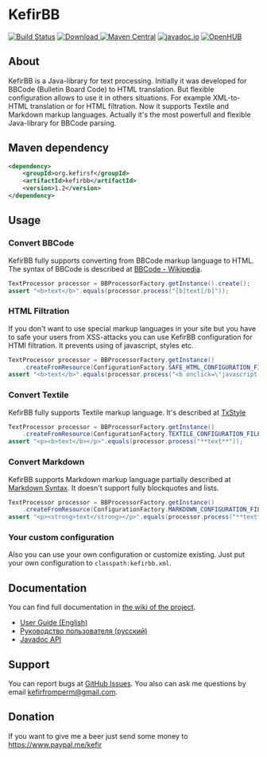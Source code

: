 KefirBB
=======
[![Build Status](https://travis-ci.org/kefirfromperm/kefirbb.svg?branch=master)](https://travis-ci.org/kefirfromperm/kefirbb) [![Download](https://api.bintray.com/packages/kefirsf/libs/org.kefirsf%3Akefirbb/images/download.svg) ](https://bintray.com/kefirsf/libs/org.kefirsf%3Akefirbb/_latestVersion) [![Maven Central](https://maven-badges.herokuapp.com/maven-central/org.kefirsf/kefirbb/badge.svg)](https://maven-badges.herokuapp.com/maven-central/org.kefirsf/kefirbb) [![javadoc.io](https://javadocio-badges.herokuapp.com/org.kefirsf/kefirbb/badge.svg)](https://javadocio-badges.herokuapp.com/org.kefirsf/kefirbb) [![OpenHUB](https://openhub.net/p/kefirbb/widgets/project_thin_badge?format=gif)](https://openhub.net/p/kefirbb)

About
-----
KefirBB is a Java-library for text processing. Initially it was developed for BBCode (Bulletin Board Code) to HTML
translation. But flexible configuration allows to use it in others situations. For example XML-to-HTML translation or
for HTML filtration. Now it supports Textile and Markdown markup languages. Actually it's the most powerfull and flexible Java-library for BBCode parsing.

Maven dependency
----------------
```xml
<dependency>
    <groupId>org.kefirsf</groupId>
    <artifactId>kefirbb</artifactId>
    <version>1.2</version>
</dependency>
```

Usage
-----

### Convert BBCode

KefirBB fully supports converting from BBCode markup language to HTML. The syntax of BBCode is described at
[BBCode - Wikipedia](https://en.wikipedia.org/wiki/BBCode).
```java
TextProcessor processor = BBProcessorFactory.getInstance().create();
assert "<b>text</b>".equals(processor.process("[b]text[/b]"));
```

### HTML Filtration

If you don't want to use special markup languages in your site but you have to safe your users from XSS-attacks
you can use KefirBB configuration for HTMl filtration. It prevents using of javascript, styles etc.

```java
TextProcessor processor = BBProcessorFactory.getInstance()
    .createFromResource(ConfigurationFactory.SAFE_HTML_CONFIGURATION_FILE);
assert "<b>text</b>".equals(processor.process("<b onclick=\"javascript:alert('Fail!');\">test</B>"));
```

### Convert Textile

KefirBB fully supports Textile markup language. It's described at
[TxStyle](https://txstyle.org/)

```java
TextProcessor processor = BBProcessorFactory.getInstance()
    .createFromResource(ConfigurationFactory.TEXTILE_CONFIGURATION_FILE);
assert "<p><b>text</b></p>".equals(processor.process("**text**"));
```

### Convert Markdown

KefirBB supports Markdown markup language partially described at
[Markdown Syntax](https://daringfireball.net/projects/markdown/syntax). It doesn't support fully blockquotes and lists.
```java
TextProcessor processor = BBProcessorFactory.getInstance()
    .createFromResource(ConfigurationFactory.MARKDOWN_CONFIGURATION_FILE);
assert "<p><strong>text</strong></p>".equals(processor.process("**text**"));
```

### Your custom configuration

Also you can use your own configuration or customize existing. Just put your own configuration to
`classpath:kefirbb.xml`.

Documentation
-------------
You can find full documentation in [the wiki of the project](https://github.com/kefirfromperm/kefirbb/wiki).
* [User Guide (English)](https://github.com/kefirfromperm/kefirbb/wiki/User-Guide-%28English%29)
* [Руководство пользователя (русский)](https://github.com/kefirfromperm/kefirbb/wiki/%D0%A0%D1%83%D0%BA%D0%BE%D0%B2%D0%BE%D0%B4%D1%81%D1%82%D0%B2%D0%BE-%D0%BF%D0%BE%D0%BB%D1%8C%D0%B7%D0%BE%D0%B2%D0%B0%D1%82%D0%B5%D0%BB%D1%8F-%28%D1%80%D1%83%D1%81%D1%81%D0%BA%D0%B8%D0%B9%29)
* [Javadoc API](https://www.javadoc.io/doc/org.kefirsf/kefirbb/)

Support
-------
You can report bugs at [GitHub Issues](https://github.com/kefirfromperm/kefirbb/issues). You also can ask me questions by email kefirfromperm@gmail.com.

Donation
------------
If you want to give me a beer just send some money to <https://www.paypal.me/kefir>
